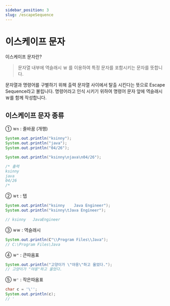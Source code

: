 ```yaml
---
sidebar_position: 3
slug: /escapeSequence
---
```


# 이스케이프 문자

이스케이프 문자란?
> 문자열 내부에 역슬래시 ￦ 를 이용하여 특정 문자를 포함시키는 문자를 뜻합니다.

문자열과 명령어를 구별하기 위해 출력 문자열 사이에서 탈출 시킨다는 뜻으로 Escape Sequence라고 불립니다.
명령어라고 인식 시키기 위하여 명령어 문자 앞에 역슬래시 ￦를 함께 작성합니다.

## 이스케이프 문자 종류

① `￦n` : 줄바꿈 (개행)
```java
System.out.println("ksinny");
System.out.println("java");
System.out.println("04/26");

System.out.println("ksinny\njava\n04/26");

/* 출력
ksinny
java
04/26
/*
```

② `￦t` : 탭
```java
System.out.println("ksinny    Java Engineer");
System.out.println("ksinny\tJava Engineer");

// ksinny   JavaEngineer
```

③ `￦￦` : 역슬래시
```java
System.out.println(C"\\Program Files\\Java");
// C:\Program Files\Java
```

④ `￦"` : 큰따옴표
```java
System.out.println("고양이가 \"야옹\"하고 울었다.");
// 고양이가 "야옹"하고 울었다.
```

⑤ `￦'` : 작은따옴표
```java
char c = '\'';
System.out.println(c);
// '
```